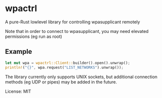# wpactrl

A pure-Rust lowlevel library for controlling wpasupplicant remotely

Note that in order to connect to wpasupplicant, you may need
elevated permissions (eg run as root)

## Example

```rust
let mut wpa = wpactrl::Client::builder().open().unwrap();
println!("{}", wpa.request("LIST_NETWORKS").unwrap());
```

The library currently only supports UNIX sockets, but additional
connection methods (eg UDP or pipes) may be added in the future.

License: MIT
